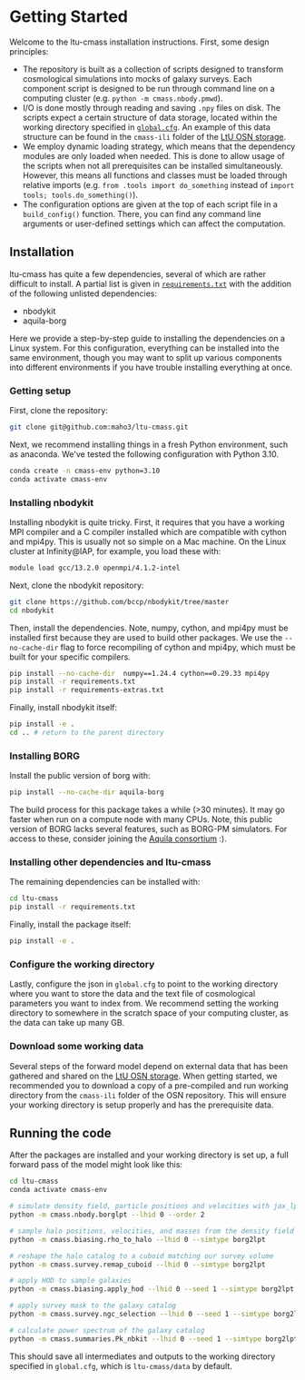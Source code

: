 
Getting Started
===============

Welcome to the ltu-cmass installation instructions. First, some design principles:

- The repository is built as a collection of scripts designed to transform cosmological simulations into mocks of galaxy surveys. Each component script is designed to be run through command line on a computing cluster (e.g. `python -m cmass.nbody.pmwd`).
- I/O is done mostly through reading and saving `.npy` files on disk. The scripts expect a certain structure of data storage, located within the working directory specified in [`global.cfg`](global.cfg). An example of this data structure can be found in the `cmass-ili` folder of the [LtU OSN storage](https://github.com/maho3/ltu-ili/blob/main/DATA.md).
- We employ dynamic loading strategy, which means that the dependency modules are only loaded when needed. This is done to allow usage of the scripts when not all prerequisites can be installed simultaneously. However, this means all functions and classes must be loaded through relative imports (e.g. `from .tools import do_something` instead of `import tools; tools.do_something()`).
- The configuration options are given at the top of each script file in a `build_config()` function. There, you can find any command line arguments or user-defined settings which can affect the computation.

## Installation
ltu-cmass has quite a few dependencies, several of which are rather difficult to install. A partial list is given in [`requirements.txt`](requirements.txt) with the addition of the following unlisted dependencies: 
- nbodykit
- aquila-borg

Here we provide a step-by-step guide to installing the dependencies on a Linux system. For this configuration, everything can be installed into the same environment, though you may want to split up various components into different environments if you have trouble installing everything at once.

### Getting setup
First, clone the repository:
```bash
git clone git@github.com:maho3/ltu-cmass.git
```
Next, we recommend installing things in a fresh Python environment, such as anaconda. We've tested the following configuration with Python 3.10.
```bash
conda create -n cmass-env python=3.10
conda activate cmass-env
```

### Installing nbodykit
Installing nbodykit is quite tricky. First, it requires that you have a working MPI compiler and a C compiler installed which are compatible with cython and mpi4py. This is usually not so simple on a Mac machine. On the Linux cluster at Infinity@IAP, for example, you load these with:
```bash
module load gcc/13.2.0 openmpi/4.1.2-intel
```
Next, clone the nbodykit repository:
```bash
git clone https://github.com/bccp/nbodykit/tree/master
cd nbodykit
```
Then, install the dependencies. Note, numpy, cython, and mpi4py must be installed first because they are used to build other packages. We use the `--no-cache-dir` flag to force recompiling of cython and mpi4py, which must be built for your specific compilers.
```bash
pip install --no-cache-dir  numpy==1.24.4 cython==0.29.33 mpi4py
pip install -r requirements.txt
pip install -r requirements-extras.txt
```
Finally, install nbodykit itself:
```bash
pip install -e .
cd .. # return to the parent directory
```

### Installing BORG
Install the public version of borg with:
```bash
pip install --no-cache-dir aquila-borg
```
The build process for this package takes a while (>30 minutes). It may go faster when run on a compute node with many CPUs. Note, this public version of BORG lacks several features, such as BORG-PM simulators. For access to these, consider joining the [Aquila consortium](https://www.aquila-consortium.org/) :).

### Installing other dependencies and ltu-cmass
The remaining dependencies can be installed with:
```bash
cd ltu-cmass
pip install -r requirements.txt
```
Finally, install the package itself:
```bash
pip install -e .
```

### Configure the working directory
Lastly, configure the json in `global.cfg` to point to the working directory where you want to store the data and the text file of cosmological parameters you want to index from. We recommend setting the working directory to somewhere in the scratch space of your computing cluster, as the data can take up many GB.

### Download some working data
Several steps of the forward model depend on external data that has been gathered and shared on the [LtU OSN storage](https://github.com/maho3/ltu-ili/blob/main/DATA.md). When getting started, we recommended you to download a copy of a pre-compiled and run working directory from the `cmass-ili` folder of the OSN repository. This will ensure your working directory is setup properly and has the prerequisite data.

## Running the code

After the packages are installed and your working directory is set up, a full forward pass of the model might look like this:
```bash
cd ltu-cmass
conda activate cmass-env

# simulate density field, particle positions and velocities with jax_lpt
python -m cmass.nbody.borglpt --lhid 0 --order 2

# sample halo positions, velocities, and masses from the density field
python -m cmass.biasing.rho_to_halo --lhid 0 --simtype borg2lpt

# reshape the halo catalog to a cuboid matching our survey volume
python -m cmass.survey.remap_cuboid --lhid 0 --simtype borg2lpt

# apply HOD to sample galaxies
python -m cmass.biasing.apply_hod --lhid 0 --seed 1 --simtype borg2lpt

# apply survey mask to the galaxy catalog
python -m cmass.survey.ngc_selection --lhid 0 --seed 1 --simtype borg2lpt

# calculate power spectrum of the galaxy catalog
python -m cmass.summaries.Pk_nbkit --lhid 0 --seed 1 --simtype borg2lpt
```

This should save all intermediates and outputs to the working directory specified in `global.cfg`, which is `ltu-cmass/data` by default.
